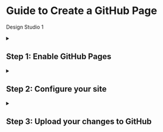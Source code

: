 # Guide to Create a GitHub Page 

Design Studio 1 

<details id=1>
<summary><h2>Step 1: Enable GitHub Pages</h2></summary>

Let's create a website and host on GitHub together! _

### :keyboard: Activity: Enable GitHub Pages

1. Open a new browser tab, and work on the steps in your second tab while you read the instructions in this tab.
1. Under your repository name, click **Settings**.
1. Click **Pages**, in the "GitHub Pages" section, use the Source drop-down, then select **main branch**.
1. Wait about _one minute_, then refresh this page for the next step.
   > Turning on GitHub Pages creates a deployment of your repository. GitHub Actions may take up to a minute to respond while waiting for the deployment. Future steps will be about 20 seconds; this step is slower.

</details>


<details id=2>
<summary><h2>Step 2: Configure your site</h2></summary>

_You turned on GitHub Pages! :tada:_

We will create a website by first creating an HTML page. Let's name it index.html. You can call it whatever you want but the most importantly, the ending has to be .html.  

### :keyboard: Activity: Configure your site

1. Open up a text editor.  
1. Copy and paste the template provided for you. 
1. Play around with the HTML and CSS!! :tada:  

</details>


<details id=5>
<summary><h2>Step 3: Upload your changes to GitHub</h2></summary>

### :keyboard: Activity: Upload your changes  

1. Click **Commit to main**.
1. Wait about 20 seconds then refresh this page for the next step.

</details>

